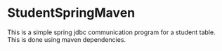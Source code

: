 # StudentSpringMaven
This is a simple spring jdbc communication program for a student table. This is done using maven dependencies.
